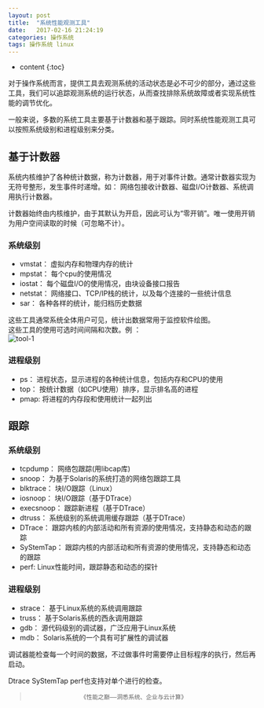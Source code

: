 ```yaml
---
layout: post
title:  "系统性能观测工具"
date:   2017-02-16 21:24:19
categories: 操作系统
tags: 操作系统 linux 
---
```


* content
{:toc}

对于操作系统而言，提供工具去观测系统的活动状态是必不可少的部分，通过这些工具，我们可以追踪观测系统的运行状态，从而查找排除系统故障或者实现系统性能的调节优化。  

一般来说，多数的系统工具主要基于计数器和基于跟踪。同时系统性能观测工具可以按照系统级别和进程级别来分类。  





## 基于计数器  

系统内核维护了各种统计数据，称为计数器，用于对事件计数。通常计数器实现为无符号整形，发生事件时递增。如： 网络包接收计数器、磁盘I/O计数器、系统调用执行计数器。  

计数器始终由内核维护，由于其默认为开启，因此可认为“零开销”。唯一使用开销为用户空间读取的时候（可忽略不计）。  

### 系统级别  

* vmstat： 虚拟内存和物理内存的统计  
* mpstat： 每个cpu的使用情况  
* iostat： 每个磁盘I/O的使用情况，由块设备接口报告  
* netstat： 网络接口、TCP/IP栈的统计，以及每个连接的一些统计信息   
* sar： 各种各样的统计，能归档历史数据  

这些工具通常系统全体用户可见，统计出数据常用于监控软件绘图。  
这些工具的使用可选时间间隔和次数。例 ：  
![tool-1]({{"/css/pics/system/tool-1.png"}}) 


### 进程级别  

* ps： 进程状态，显示进程的各种统计信息，包括内存和CPU的使用  
* top： 按统计数据（如CPU使用）排序，显示排名高的进程  
* pmap: 将进程的内存段和使用统计一起列出  

## 跟踪  

### 系统级别  

* tcpdump： 网络包跟踪(用libcap库)  
* snoop： 为基于Solaris的系统打造的网络包跟踪工具  
* blktrace： 块I/O跟踪（Linux）  
* iosnoop： 块I/O跟踪（基于DTrace）  
* execsnoop： 跟踪新进程（基于DTrace）  
* dtruss： 系统级别的系统调用缓存跟踪（基于DTrace）  
* DTrace： 跟踪内核的内部活动和所有资源的使用情况，支持静态和动态的跟踪  
* SyStemTap： 跟踪内核的内部活动和所有资源的使用情况，支持静态和动态的跟踪  
* perf: Linux性能时间，跟踪静态和动态的探针  

### 进程级别  

* strace： 基于Linux系统的系统调用跟踪  
* truss： 基于Solaris系统的西永调用跟踪  
* gdb： 源代码级别的调试器，广泛应用于Linux系统  
* mdb： Solaris系统的一个具有可扩展性的调试器  

调试器能检查每一个时间的数据，不过做事件时需要停止目标程序的执行，然后再启动。  

Dtrace SyStemTap perf也支持对单个进行的检查。  

>                    《性能之巅——洞悉系统、企业与云计算》  



